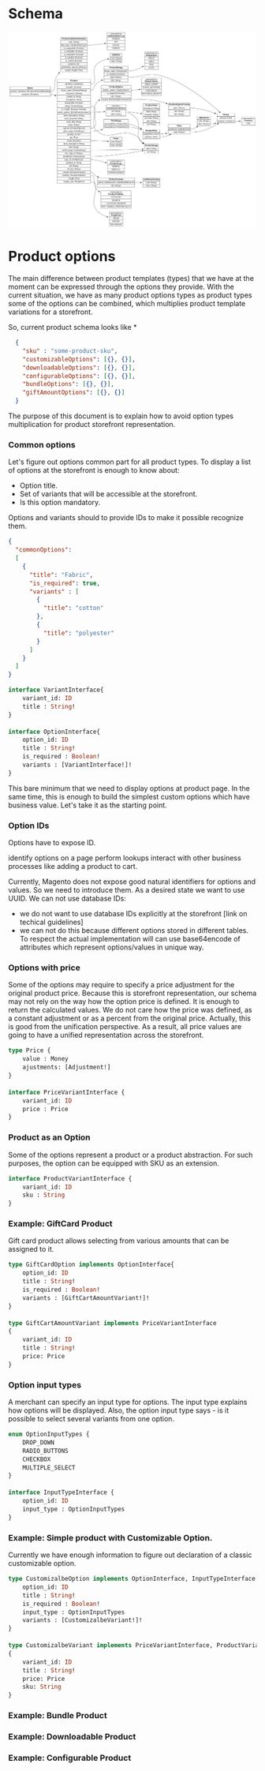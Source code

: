 

# Schema 

![Product Schema](product-schema/product-schema.png)

# Product options

The main difference between product templates (types)
that we have at the moment can be expressed through the 
options they provide.
With the current situation, we have as many product
options types as product types some of the options can be 
combined, which multiplies product template variations 
for a storefront.

So, current product schema looks like *
```json
  {
    "sku" : "some-product-sku",
    "customizableOptions": [{}, {}],
    "downloadableOptions": [{}, {}],
    "configurableOptions": [{}, {}],
    "bundleOptions": [{}, {}],
    "giftAmountOptions": [{}, {}] 
  }
```

The purpose of this document is to explain how to avoid option types multiplication for product storefront representation.


### Common options

Let's figure out options common part for all product types.
To display a list of options at the storefront is enough to know about:
* Option title.
* Set of variants that will be accessible at the storefront.
* Is this option mandatory.

Options and variants should to provide IDs to make it possible recognize them.

```json
{
  "commonOptions":
  [
    {
      "title": "Fabric",
      "is_required": true,
      "variants" : [
        {
          "title": "cotton"
        },
        {
          "title": "polyester"
        }
      ]
    }
  ]
}
```

```graphql
interface VariantInterface{
    variant_id: ID
	title : String!
}

interface OptionInterface{
    option_id: ID
	title : String!
	is_required : Boolean!
	variants : [VariantInterface!]!
}
```
This bare minimum that we need to display options at product page. 
In the same time, this is enough to build the simplest custom options which have business value.
Let's take it as the starting point.

### Option IDs 
Options have to expose ID. 

identify options on a page
perform lookups 
interact with other business processes like adding a product to cart.

Currently, Magento does not expose good natural identifiers for options and values.
So we need to introduce them.
As a desired state we want to use UUID.
We can not use database IDs:
* we do not want to use database IDs explicitly at the storefront [link on techical guidelines]
* we can not do this because different options stored in different tables.
To respect the actual implementation will can use base64encode of attributes which represent options/values in unique way.

### Options with price
Some of the options may require to specify a price adjustment for the original product price.
Because this is storefront representation, our schema may not rely on the way how the option price is defined.
It is enough to return the calculated values.
We do not care how the price was defined, as a constant adjustment or as a percent from the original price.
Actually, this is good from the unification perspective.
As a result, all price values are going to have a unified representation across the storefront.

```graphql
type Price {
    value : Money
    ajustments: [Adjustment!] 
}

interface PriceVariantInterface {
    variant_id: ID
 	price : Price
}
```

### Product as an Option
Some of the options represent a product or a product abstraction.
For such purposes, the option can be equipped with SKU as an extension.

```graphql
interface ProductVariantInterface {
    variant_id: ID
 	sku : String
}
```

### Example: GiftCard Product

Gift card product allows selecting from various amounts that can be assigned to it.

```graphql
type GiftCardOption implements OptionInterface{
    option_id: ID
	title : String!
	is_required : Boolean!
	variants : [GiftCartAmountVariant!]!
}

type GiftCartAmountVariant implements PriceVariantInterface
{
    variant_id: ID
	title : String!
	price: Price
}
```

### Option input types 
A merchant can specify an input type for options.
The input type explains how options will be displayed.
Also, the option input type says - is it possible to select several variants from one option.

```graphql
enum OptionInputTypes {
	DROP_DOWN
	RADIO_BUTTONS
	CHECKBOX
	MULTIPLE_SELECT
}

interface InputTypeInterface {
    option_id: ID
	input_type : OptionInputTypes
}
```

### Example: Simple product with Customizable Option.

Currently we have enough information to figure out declaration of a classic customizable option.
```graphql
type CustomizalbeOption implements OptionInterface, InputTypeInterface {
    option_id: ID
	title : String!
	is_required : Boolean!
	input_type : OptionInputTypes
	variants : [CustomizalbeVariant!]!
}

type CustomizalbeVariant implements PriceVariantInterface, ProductVariantInterface
{
    variant_id: ID
	title : String!
	price: Price
	sku: String
}
```

### Example: Bundle Product


### Example: Downloadable Product


### Example: Configurable Product
